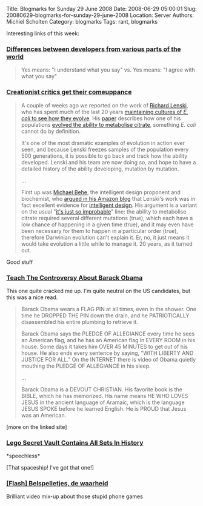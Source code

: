Title: Blogmarks for Sunday 29 June 2008
Date: 2008-06-29 05:00:01
Slug: 20080629-blogmarks-for-sunday-29-june-2008
Location: Server
Authors: Michiel Scholten
Category: blogmarks
Tags: rant, blogmarks

<p>Interesting links of this week:</p>
<h3><a href="http://www.jurecuhalev.com/blog/?p=174">Differences between developers from various parts of the world</a></h3>
<blockquote><p>Yes means: "I understand what you say" vs. Yes means: "I agree with what you say"</p></blockquote>
<h3><a href="http://www.newscientist.com/blog/shortsharpscience/2008/06/creationist-critics-get-their.html">Creationist critics get their comeuppance </a></h3>
<blockquote><p>A couple of weeks ago we reported on the work of <a href="https://www.msu.edu/%7Elenski/">Richard Lenski</a>, who has spent much of the last 20 years <a href="https://myxo.css.msu.edu/ecoli/">maintaining cultures of <span style="font-style: italic;">E. coli</span> to see how they evolve</a>. His <a href="http://dx.doi.org/10.1073/pnas.0803151105">paper</a> describes how one of his populations <a href="http://www.newscientist.com/channel/life/evolution/dn14094-bacteria-make-major-evolutionary-shift-in-the-lab.html">evolved the ability to metabolise citrate</a>, something <span style="font-style: italic;">E. coli</span> cannot do by definition.</p>
<p>It's one of the most dramatic examples of evolution in action ever seen, and because Lenski freezes samples of the population every 500 generations, it is possible to go back and track how the ability developed. Lenski and his team are now doing so, and hope to have a detailed history of the ability developing, mutation by mutation.</p>
<p>...</p>
<p>First up was <a href="http://www.newscientist.com/article/mg15120474.100-review--the-god-of-the-tiny-gaps.html">Michael Behe</a>, the intelligent design proponent and biochemist, who <a href="http://www.amazon.com/gp/blog/post/PLNK3U696N278Z93O">argued in his Amazon blog</a> that Lenski's work was in fact excellent evidence for <a href="http://www.newscientist.com/channel/opinion/mg19225824.000-intelligent-design-the-god-lab.html">intelligent design</a>. His argument is a variant on the usual "<a href="http://www.newscientist.com/channel/life/dn13694-evolution-myths-evolution-is-just-so-unlikely.html">it's just so improbable</a>" line: the ability to metabolise citrate required several different mutations (true), which each have a low chance of happening in a given time (true), and it may even have been necessary for them to happen in a particular order (true), therefore Darwinian evolution can't explain it. Er, no, it just means it would take evolution a little while to manage it. 20 years, as it turned out.</p>
</blockquote>

<p>Good stuff</p>
<h3><a href="http://diveintomark.org/archives/2008/06/19/teach-the-controversy">Teach The Controversy About Barack Obama</a></h3>
<p>This one quite cracked me up. I'm quite neutral on the US candidates, but this was a nice read.</p>

<blockquote><p>Barack Obama wears a FLAG PIN at all times, even in the shower. One time he DROPPED THE PIN down the drain, and he PATRIOTICALLY disassembled his entire plumbing to retrieve it.</p>
<p>Barack Obama says the PLEDGE OF ALLEGIANCE every time he sees an American flag, and he has an American flag in EVERY ROOM in his house. Some days it takes him OVER 45 MINUTES to get out of his house. He also ends every sentence by saying, "WITH LIBERTY AND JUSTICE FOR ALL." On the INTERNET there is video of Obama quietly mouthing the PLEDGE OF ALLEGIANCE in his sleep.</p>
<p>...</p>
<p>Barack Obama is a DEVOUT CHRISTIAN. His favorite book is the BIBLE, which he has memorized. His name means HE WHO LOVES JESUS in the ancient language of Aramaic, which is the language JESUS SPOKE before he learned English. He is PROUD that Jesus was an American.</p></blockquote>

<p>[more on the linked site]</p>
<h3><a href="http://gizmodo.com/5018990/lego-secret-vault-contains-all-sets-in-history">Lego Secret Vault Contains All Sets In History</a></h3>
<p>*speechless*</p>

<p>[That spaceship! I've got that one!]</p>
<h3><a href="http://nl.youtube.com/watch?v=sN2jpyL68yU">[Flash] Belspelletjes, de waarheid</a></h3>
<p>Brilliant video mix-up about those stupid phone games</p>
